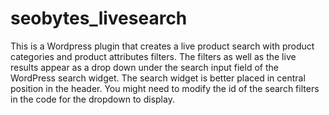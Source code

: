 # seobytes_livesearch
This is a Wordpress plugin that creates a live product search with product categories and product attributes filters.
The filters as well as the live results appear as a drop down under the search input field of the WordPress search widget.
The search widget is better placed in central position in the header.
You might need to modify the id of the search filters in the code for the dropdown to display.
